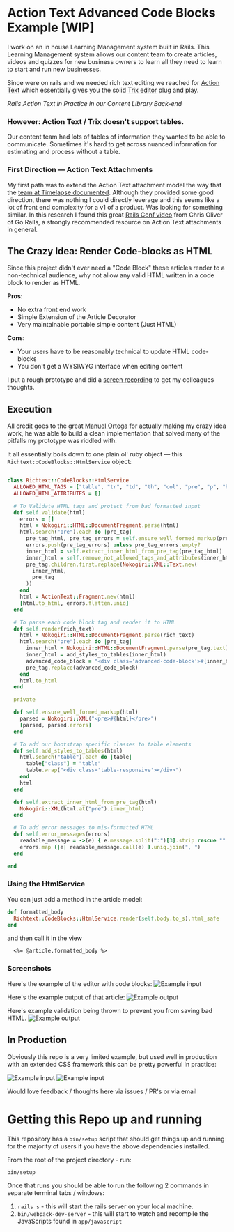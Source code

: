 # Action Text Advanced Code Blocks Example [WIP]

I work on an in house Learning Management system built in Rails. This Learning Management system allows our content team to create articles, videos and quizzes for new business owners to learn all they need to learn to start and run new businesses.

Since were on rails and we needed rich text editing we reached for [Action Text](https://edgeguides.rubyonrails.org/action_text_overview.html) which essentially gives you the solid [Trix editor](https://trix-editor.org/) plug and play.

_Rails Action Text in Practice in our Content Library Back-end_

### However: Action Text / Trix doesn't support tables.

Our content team had lots of tables of information they wanted to be able to communicate. Sometimes it's hard to get across nuanced information for estimating and process without a table.

### First Direction — Action Text Attachments

My first path was to extend the Action Text attachment model the way that the [team at Timelapse documented](https://readtimelapse.com/how-we-built-table-support-for-trix-editor-cd4f14c03463). Although they provided some good direction, there was nothing I could directly leverage and this seems like a lot of front end complexity for a v1 of a product. Was looking for something similar. In this research I found this great [Rails Conf video](https://www.youtube.com/watch?v=2iGBuLQ3S0c) from Chris Oliver of Go Rails, a strongly recommended resource on Action Text attachments in general.

## The Crazy Idea: Render Code-blocks as HTML

Since this project didn't ever need a "Code Block" these articles render to a non-technical audience, why not allow any valid HTML written in a code block to render as HTML.

**Pros:**

- No extra front end work
- Simple Extension of the Article Decorator
- Very maintainable portable simple content (Just HTML)

**Cons:**

- Your users have to be reasonably technical to update HTML code-blocks
- You don't get a WYSIWYG interface when editing content

I put a rough prototype and did a [screen recording](https://www.loom.com/share/004c75360fe94207b00cb4f38371c753) to get my colleagues thoughts.

## Execution

All credit goes to the great [Manuel Ortega](https://dev.to/ortegacmanuel) for actually making my crazy idea work, he was able to build a clean implementation that solved many of the pitfalls my prototype was riddled with.

It all essentially boils down to one plain ol' ruby object — this `Richtext::CodeBlocks::HtmlService` object:

```ruby

class Richtext::CodeBlocks::HtmlService
  ALLOWED_HTML_TAGS = ["table", "tr", "td", "th", "col", "pre", "p", "h1", "h2", "h3", "summary", "details", "row", "code"]
  ALLOWED_HTML_ATTRIBUTES = []

  # To Validate HTML tags and protect from bad formatted input
  def self.validate(html)
    errors = []
    html = Nokogiri::HTML::DocumentFragment.parse(html)
    html.search("pre").each do |pre_tag|
      pre_tag_html, pre_tag_errors = self.ensure_well_formed_markup(pre_tag.text)
      errors.push(pre_tag_errors) unless pre_tag_errors.empty?
      inner_html = self.extract_inner_html_from_pre_tag(pre_tag_html)
      inner_html = self.remove_not_allowed_tags_and_attributes(inner_html)
      pre_tag.children.first.replace(Nokogiri::XML::Text.new(
        inner_html,
        pre_tag
      ))
    end
    html = ActionText::Fragment.new(html)
    [html.to_html, errors.flatten.uniq]
  end

  # To parse each code block tag and render it to HTML
  def self.render(rich_text)
    html = Nokogiri::HTML::DocumentFragment.parse(rich_text)
    html.search("pre").each do |pre_tag|
      inner_html = Nokogiri::HTML::DocumentFragment.parse(pre_tag.text)
      inner_html = add_styles_to_tables(inner_html)
      advanced_code_block = "<div class='advanced-code-block'>#{inner_html.to_html}</div>"
      pre_tag.replace(advanced_code_block)
    end
    html.to_html
  end

  private

  def self.ensure_well_formed_markup(html)
    parsed = Nokogiri::XML("<pre>#{html}</pre>")
    [parsed, parsed.errors]
  end

  # To add our bootstrap specific classes to table elements
  def self.add_styles_to_tables(html)
    html.search("table").each do |table|
      table["class"] = "table"
      table.wrap("<div class='table-responsive'></div>")
    end
    html
  end

  def self.extract_inner_html_from_pre_tag(html)
    Nokogiri::XML(html.at("pre").inner_html)
  end

  # To add error messages to mis-formatted HTML
  def self.error_messages(errors)
    readable_message = ->(e) { e.message.split(":")[3].strip rescue "" }
    errors.map {|e| readable_message.call(e) }.uniq.join(", ")
  end

end

```

### Using the HtmlService

You can just add a method in the article model:

```ruby
def formatted_body
  Richtext::CodeBlocks::HtmlService.render(self.body.to_s).html_safe
end

```

and then call it in the view

```erb
  <%= @article.formatted_body %>
```

### Screenshots

Here's the example of the editor with code blocks:
![Example input](public/examples/trixinput.png)

Here's the example output of that article:
![Example output](public/examples/public/examples/renderedoutput.png)

Here's example validation being thrown to prevent you from saving bad HTML.
![Example output](public/examples/public/examples/validation.png)

## In Production

Obviously this repo is a very limited example, but used well in production with an extended CSS framework this can be pretty powerful in practice:

![Example input](public/examples/productionexample1.png)
![Example input](public/examples/productionexample2.png)

Would love feedback / thoughts here via issues / PR's or via email

# Getting this Repo up and running

This repository has a `bin/setup` script that should get things up and running for the majority of users if you have the above dependencies installed.

From the root of the project directory - run:

`bin/setup`

Once that runs you should be able to run the following 2 commands in separate terminal tabs / windows:

1.  `rails s` - this will start the rails server on your local machine.
2.  `bin/webpack-dev-server` - this will start to watch and recompile the JavaScripts found in `app/javascript`
